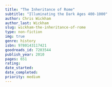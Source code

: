 ```yaml
---
title: "The Inheritance of Rome"
subtitle: "Illuminating the Dark Ages 400-1000"
author: Chris Wickham
author_last: Wickham
slug: wickham-the-inheritance-of-rome
type: non-fiction
img: true
genre: history
isbn: 9780143117421
goodreads_id: 7203544
publish_year: 2010
pages: 651
rating: 
date_started:
date_completed:
priority: medium
---
```

